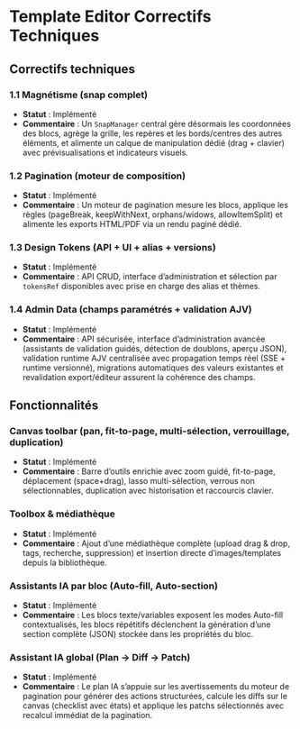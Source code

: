 # Template Editor Correctifs Techniques

## Correctifs techniques

### 1.1 Magnétisme (snap complet)
- **Statut** : Implémenté
- **Commentaire** : Un `SnapManager` central gère désormais les coordonnées des blocs, agrège la grille, les repères et les bords/centres des autres éléments, et alimente un calque de manipulation dédié (drag + clavier) avec prévisualisations et indicateurs visuels.

### 1.2 Pagination (moteur de composition)
- **Statut** : Implémenté
- **Commentaire** : Un moteur de pagination mesure les blocs, applique les règles (pageBreak, keepWithNext, orphans/widows, allowItemSplit) et alimente les exports HTML/PDF via un rendu paginé dédié.

### 1.3 Design Tokens (API + UI + alias + versions)
- **Statut** : Implémenté
- **Commentaire** : API CRUD, interface d’administration et sélection par `tokensRef` disponibles avec prise en charge des alias et thèmes.

### 1.4 Admin Data (champs paramétrés + validation AJV)
- **Statut** : Implémenté
- **Commentaire** : API sécurisée, interface d’administration avancée (assistants de validation guidés, détection de doublons, aperçu JSON), validation runtime AJV centralisée avec propagation temps réel (SSE + runtime versionné), migrations automatiques des valeurs existantes et revalidation export/éditeur assurent la cohérence des champs.

## Fonctionnalités

### Canvas toolbar (pan, fit-to-page, multi-sélection, verrouillage, duplication)
- **Statut** : Implémenté
- **Commentaire** : Barre d’outils enrichie avec zoom guidé, fit-to-page, déplacement (space+drag), lasso multi-sélection, verrous non sélectionnables, duplication avec historisation et raccourcis clavier.

### Toolbox & médiathèque
- **Statut** : Implémenté
- **Commentaire** : Ajout d’une médiathèque complète (upload drag & drop, tags, recherche, suppression) et insertion directe d’images/templates depuis la bibliothèque.

### Assistants IA par bloc (Auto-fill, Auto-section)
- **Statut** : Implémenté
- **Commentaire** : Les blocs texte/variables exposent les modes Auto-fill contextualisés, les blocs répétitifs déclenchent la génération d’une section complète (JSON) stockée dans les propriétés du bloc.

### Assistant IA global (Plan → Diff → Patch)
- **Statut** : Implémenté
- **Commentaire** : Le plan IA s’appuie sur les avertissements du moteur de pagination pour générer des actions structurées, calcule les diffs sur le canvas (checklist avec états) et applique les patchs sélectionnés avec recalcul immédiat de la pagination.
